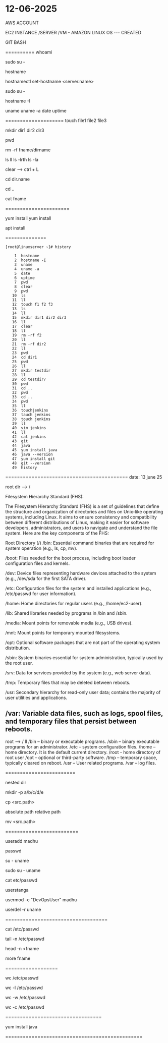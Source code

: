 12-06-2025
============
AWS ACCOUNT 

EC2 INSTANCE /SERVER /VM - AMAZON LINUX OS --- CREATED 

GIT BASH 

==========
whoami

sudo su - 

hostname

hostnamectl set-hostname <server.name>

sudo su - 

hostname -I 

uname 
uname -a
date 
uptime 

====================
touch file1 file2 file3 

mkdir dir1 dir2 dir3 

pwd

rm -rf fname/dirname 

ls 
ll
ls -lrth
ls -la 

clear --> ctrl + L 

cd dir.name

cd ..


cat fname 

======================

yum install <java>
yum install <git >

apt install <java>

==============
```
[root@linuxserver ~]# history

    1  hostname
    2  hostname -I
    3  uname
    4  uname -a
    5  date
    6  uptime
    7  pwd
    8  clear
    9  pwd
   10  ls
   11  ll
   12  touch f1 f2 f3
   13  ls
   14  ll
   15  mkdir dir1 dir2 dir3
   16  ll
   17  clear
   18  ll
   19  rm -rf f2
   20  ll
   21  rm -rf dir2
   22  ll
   23  pwd
   24  cd dir1
   25  pwd
   26  ll
   27  mkdir testdir
   28  ll
   29  cd testdir/
   30  pwd
   31  cd ..
   32  pwd
   33  cd ..
   34  pwd
   35  ll
   36  touchjenkins
   37  tauch jenkins
   38  touch jenkins
   39  ll
   40  vim jenkins
   41  ll
   42  cat jenkins
   43  git
   44  java
   45  yum install java
   46  java --version
   47  yum install git
   48  git --version
   49  history
```


==========================================
date: 13 june 25 

root dir --> / 

Filesystem Hierarchy Standard (FHS):
 
 
The Filesystem Hierarchy Standard (FHS) is a set of guidelines that define the structure and organization of directories and files on Unix-like operating systems, including Linux. It aims to ensure consistency and compatibility between different distributions of Linux, making it easier for software developers, administrators, and users to navigate and understand the file system. Here are the key components of the FHS:

Root Directory (/)
/bin: Essential command binaries that are required for system operation (e.g., ls, cp, mv).

/boot: Files needed for the boot process, including boot loader configuration files and kernels.

/dev: Device files representing hardware devices attached to the system (e.g., /dev/sda for the first SATA drive).

/etc: Configuration files for the system and installed applications (e.g., /etc/passwd for user information).

/home: Home directories for regular users (e.g., /home/ec2-user).

/lib: Shared libraries needed by programs in /bin and /sbin.

/media: Mount points for removable media (e.g., USB drives).

/mnt: Mount points for temporary mounted filesystems.

/opt: Optional software packages that are not part of the operating system distribution.

/sbin: System binaries essential for system administration, typically used by the root user.

/srv: Data for services provided by the system (e.g., web server data).

/tmp: Temporary files that may be deleted between reboots.

/usr: Secondary hierarchy for read-only user data; contains the majority of user utilities and applications.

/var: Variable data files, such as logs, spool files, and temporary files that persist between reboots.
---------------------

root --> /
ll
/bin – binary or executable programs.
 /sbin – binary executable programs for an administrator.
/etc – system configuration files.
/home – home directory. It is the default current directory.
/root - home directory of root user 
/opt – optional or third-party software.
/tmp – temporary space, typically cleared on reboot.
/usr – User related programs.
/var – log files.

========================

nested dir 

mkdir -p a/b/c/d/e


cp <src.path> <dest>


absolute path 
relative path 


mv <src.path> <dest>

=========================

useradd madhu 
 
passwd <uname> 

su - uname

sudo su - uname 

cat etc/passwd

userstanga

usermod -c "DevOpsUser" madhu

userdel -r uname 

===================================

cat /etc/passwd

tail -n /etc/passwd

head -n <fname 

more fname

==================

wc  /etc/passwd

wc -l /etc/passwd

wc  -w /etc/passwd

wc  -c /etc/passwd

=================================

yum install java 


===============================================

